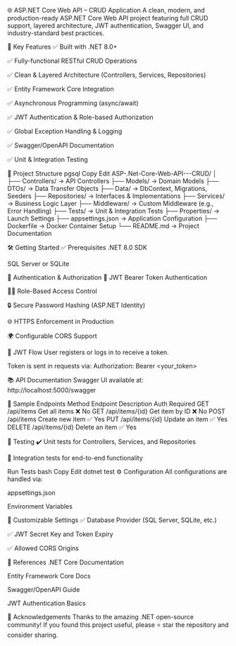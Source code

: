 🌐 ASP.NET Core Web API – CRUD Application
A clean, modern, and production-ready ASP.NET Core Web API project featuring full CRUD support, layered architecture, JWT authentication, Swagger UI, and industry-standard best practices.

🚀 Key Features
✅ Built with .NET 8.0+

✅ Fully-functional RESTful CRUD Operations

✅ Clean & Layered Architecture (Controllers, Services, Repositories)

✅ Entity Framework Core Integration

✅ Asynchronous Programming (async/await)

✅ JWT Authentication & Role-based Authorization

✅ Global Exception Handling & Logging

✅ Swagger/OpenAPI Documentation

✅ Unit & Integration Testing

📁 Project Structure
pgsql
Copy
Edit
ASP-.Net-Core-Web-API---CRUD/
│
├── Controllers/         → API Controllers
├── Models/              → Domain Models
├── DTOs/                → Data Transfer Objects
├── Data/                → DbContext, Migrations, Seeders
├── Repositories/        → Interfaces & Implementations
├── Services/            → Business Logic Layer
├── Middleware/          → Custom Middleware (e.g., Error Handling)
├── Tests/               → Unit & Integration Tests
├── Properties/          → Launch Settings
├── appsettings.json     → Application Configuration
├── Dockerfile           → Docker Container Setup
└── README.md            → Project Documentation


🛠️ Getting Started
✅ Prerequisites
.NET 8.0 SDK

SQL Server or SQLite

🔐 Authentication & Authorization
🔑 JWT Bearer Token Authentication

🧑‍⚖️ Role-Based Access Control

🔒 Secure Password Hashing (ASP.NET Identity)

🌐 HTTPS Enforcement in Production

🌍 Configurable CORS Support

🔁 JWT Flow
User registers or logs in to receive a token.

Token is sent in requests via:
Authorization: Bearer <your_token>

📚 API Documentation
Swagger UI available at:
http://localhost:5000/swagger

🔎 Sample Endpoints
Method	Endpoint	Description	Auth Required
GET	/api/items	Get all items	❌ No
GET	/api/items/{id}	Get item by ID	❌ No
POST	/api/items	Create new item	✅ Yes
PUT	/api/items/{id}	Update an item	✅ Yes
DELETE	/api/items/{id}	Delete an item	✅ Yes

🧪 Testing
✔️ Unit tests for Controllers, Services, and Repositories

🔄 Integration tests for end-to-end functionality

Run Tests
bash
Copy
Edit
dotnet test
⚙️ Configuration
All configurations are handled via:

appsettings.json

Environment Variables

🔧 Customizable Settings
✅ Database Provider (SQL Server, SQLite, etc.)

✅ JWT Secret Key and Token Expiry

✅ Allowed CORS Origins

📖 References
.NET Core Documentation

Entity Framework Core Docs

Swagger/OpenAPI Guide

JWT Authentication Basics

🙌 Acknowledgements
Thanks to the amazing .NET open-source community!
If you found this project useful, please ⭐ star the repository and consider sharing.
